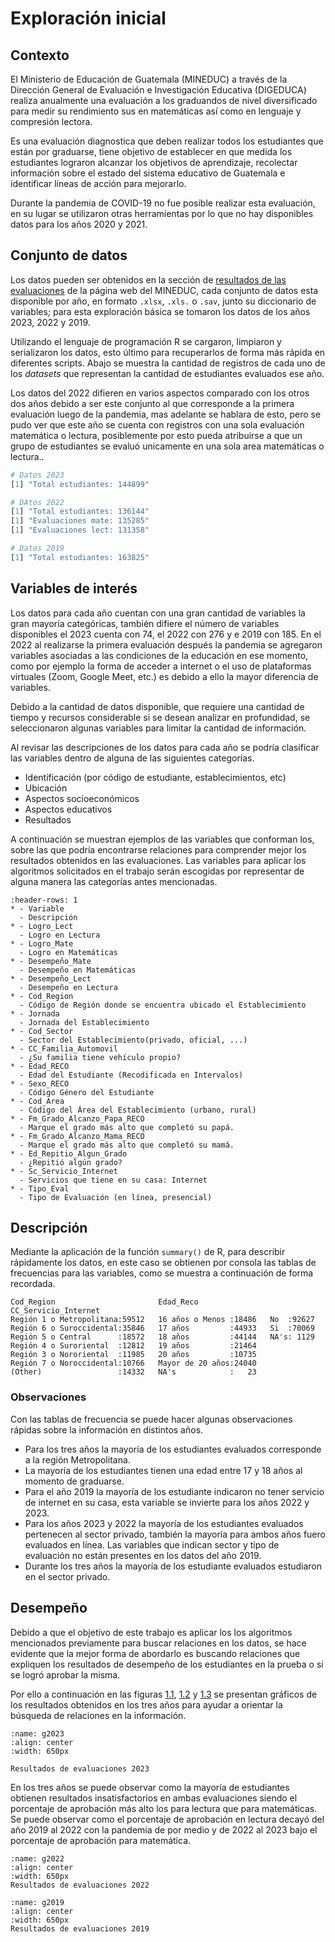 # Exploración inicial

## Contexto 

El Ministerio de Educación de Guatemala (MINEDUC)  a través de la Dirección General de Evaluación e Investigación Educativa (DIGEDUCA) realiza anualmente una evaluación a los graduandos de nivel diversificado para medir su rendimiento sus en matemáticas así como en lenguaje y compresión lectora. 

Es una evaluación diagnostica que  deben realizar todos los estudiantes que están por graduarse, tiene objetivo de establecer en que medida los estudiantes lograron alcanzar los objetivos de aprendizaje, recolectar información sobre el estado del sistema educativo de Guatemala e identificar líneas de acción para mejorarlo. 

Durante la pandemia de COVID-19 no fue posible realizar esta evaluación, en su lugar se utilizaron otras herramientas por lo que no hay disponibles datos para los años 2020 y 2021.

## Conjunto de datos

Los datos pueden ser obtenidos en la sección de [resultados de las evaluaciones](https://edu.mineduc.gob.gt/digeduca/?p=resultadosevaluacionesMain.asp) de la página web del MINEDUC, cada conjunto de datos esta disponible por año, en formato `.xlsx`, `.xls.` o `.sav`, junto su diccionario de variables; para esta exploración básica se tomaron los datos de los años 2023, 2022 y 2019.

Utilizando el lenguaje de programación R se cargaron, limpiaron y serializaron los datos, esto último para recuperarlos de forma más rápida en diferentes scripts. Abajo se muestra la cantidad de registros de cada uno de los *datasets* que representan la cantidad de estudiantes evaluados ese año. 

Los datos del 2022 difieren en varios aspectos comparado con los otros dos años debido a ser este conjunto al que corresponde a la primera evaluación luego de la pandemia, mas adelante se hablara de esto, pero se pudo ver que este año se cuenta con registros con una sola evaluación matemática o lectura, posiblemente por esto pueda atribuirse a que un grupo de estudiantes se evaluó unicamente en una sola area matemáticas o lectura.. 

```r
# Datos 2023
[1] "Total estudiantes: 144899"

# DAtos 2022
[1] "Total estudiantes: 136144"
[1] "Evaluaciones mate: 135285"
[1] "Evaluaciones lect: 131358"

# Datos 2019
[1] "Total estudiantes: 163825"
```

## Variables de interés  

Los datos para cada año cuentan con una gran cantidad de variables la gran mayoría categóricas, también difiere el número de variables disponibles el 2023 cuenta con 74, el 2022 con 276 y e 2019 con 185. En el 2022 al realizarse la primera evaluación después la pandemia se agregaron variables asociadas a las condiciones de la educación en ese momento, como por ejemplo la forma de acceder a internet o el uso de plataformas virtuales (Zoom, Google Meet, etc.) es debido a ello la mayor diferencia de variables. 

Debido a la cantidad de datos disponible, que requiere una cantidad de tiempo y recursos considerable si se desean analizar en profundidad, se seleccionaron algunas variables para limitar la cantidad de información.

Al revisar las descripciones de los datos para cada año se podría clasificar las variables dentro de alguna de las siguientes categorías.

- Identificación (por código de estudiante, establecimientos, etc)
- Ubicación
- Aspectos socioeconómicos
- Aspectos educativos
- Resultados

A continuación se muestran ejemplos de las variables que conforman los, sobre las que podría encontrarse relaciones para comprender mejor los resultados obtenidos en las evaluaciones. Las variables para aplicar los algoritmos solicitados en el trabajo serán escogidas  por representar de alguna manera las categorías antes mencionadas. 

```{list-table}
:header-rows: 1
* - Variable
  - Descripción
* - Logro_Lect
  - Logro en Lectura
* - Logro_Mate
  - Logro en Matemáticas
* - Desempeño_Mate
  - Desempeño en Matemáticas
* - Desempeño_Lect
  - Desempeño en Lectura
* - Cod_Region
  - Código de Región donde se encuentra ubicado el Establecimiento
* - Jornada
  - Jornada del Establecimiento
* - Cod_Sector
  - Sector del Establecimiento(privado, oficial, ...)
* - CC_Familia_Automovil
  - ¿Su familia tiene vehículo propio?
* - Edad_RECO
  - Edad del Estudiante (Recodificada en Intervalos)
* - Sexo_RECO
  - Código Género del Estudiante
* - Cod_Area
  - Código del Área del Establecimiento (urbano, rural)
* - Fm_Grado_Alcanzo_Papa_RECO
  - Marque el grado más alto que completó su papá.
* - Fm_Grado_Alcanzo_Mama_RECO
  - Marque el grado más alto que completó su mamá.
* - Ed_Repitio_Algun_Grado
  - ¿Repitió algún grado?
* - Sc_Servicio_Internet
  - Servicios que tiene en su casa: Internet 
* - Tipo_Eval
  - Tipo de Evaluación (en línea, presencial)
```

## Descripción

Mediante la aplicación de la función `summary()` de R, para describir rápidamente los datos, en este caso se obtienen por consola las tablas de frecuencias para las variables, como se muestra a continuación de forma recordada. 

```console
Cod_Region                       Edad_Reco                CC_Servicio_Internet
Región 1 o Metropolitana:59512   16 años o Menos :18486   No  :92627
Región 6 o Suroccidental:35846   17 años         :44933   Si  :70069
Región 5 o Central      :18572   18 años         :44144   NA's: 1129
Región 4 o Suroriental  :12812   19 años         :21464
Región 3 o Nororiental  :11985   20 años         :10735
Región 7 o Noroccidental:10766   Mayor de 20 años:24040
(Other)                 :14332   NA's            :   23
```
### Observaciones

Con las tablas de frecuencia se puede hacer algunas observaciones rápidas sobre la información en distintos años. 

- Para los tres años la mayoría de los estudiantes evaluados corresponde a la región Metropolitana. 
- La mayoría de los estudiantes tienen una edad entre 17 y 18 años al momento de graduarse.
- Para el año 2019 la mayoría de los estudiante indicaron no tener servicio de internet en su casa, esta variable se invierte para los años 2022 y 2023. 
- Para los años 2023 y 2022 la mayoría de los estudiantes evaluados pertenecen al sector privado, también la mayoría para ambos años fuero evaluados en línea. Las variables que indican sector y tipo de evaluación no están presentes en los datos del año 2019. 
- Durante los tres años la mayoría de los estudiante evaluados estudiaron en el sector privado.

## Desempeño

Debido a que el objetivo de este trabajo es aplicar los los algoritmos mencionados previamente para buscar relaciones en los datos, se hace evidente que la mejor forma de abordarlo es buscando relaciones que expliquen los resultados de desempeño de los estudiantes en la prueba o si se logró aprobar la misma. 

Por ello a continuación en las figuras [1.1](#g2023), [1.2](#g2022) y [1.3](#g2019) se presentan gráficos de los resultados obtenidos en los tres años para ayudar a orientar la búsqueda de relaciones en la información.

```{figure} ../_static/img/g2023.png
:name: g2023
:align: center
:width: 650px

Resultados de evaluaciones 2023
```
En los tres años se puede observar como la mayoría de estudiantes obtienen resultados insatisfactorios en ambas evaluaciones siendo el porcentaje de aprobación más alto los para lectura que para matemáticas. Se puede observar como el porcentaje de aprobación en lectura decayó del año 2019 al 2022 con la pandemia de por medio y de 2022 al 2023 bajo el porcentaje de aprobación para matemática. 

```{figure} ../_static/img/g2022.png
:name: g2022
:align: center
:width: 650px
Resultados de evaluaciones 2022
```
```{figure} ../_static/img/g2019.png
:name: g2019
:align: center
:width: 650px
Resultados de evaluaciones 2019
```
